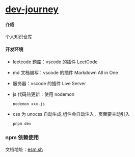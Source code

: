 # [dev-journey](https://lhf6623.github.io/dev-journey)

#### 介绍

个人知识仓库

#### 开发环境

- leetcode 题库：vscode 的插件 LeetCode
- md 文档编写：vscode 的插件 Markdown All in One
- 服务器：vscode 的插件 Live Server
- js 代码热更新：使用 nodemon
  ```shell
  nodemon xxx.js
  ```
- css 为 unocss 自动生成,组件会自动注入，页面要主动引入

  ```shell
  pnpm dev
  ```

### npm 依赖使用

文档地址：[esm.sh](https://esm.sh/#docs)

